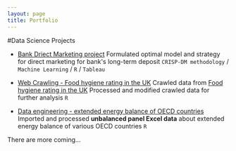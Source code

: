 ```yaml
---
layout: page
title: Portfolio
---
```


#Data Science Projects

- [Bank Driect Marketing project](https://sakjung.github.io/bank/)
Formulated optimal model and strategy for direct marketing for bank's long-term deposit
`CRISP-DM methodology` / `Machine Learning` / `R` / `Tableau`

- [Web Crawling - Food hygiene rating in the UK](https://sakjung.github.io/food-hygiene-rating)
Crawled data from [Food hygiene rating in the UK](https://data.food.gov.uk/catalog/datasets/38dd8d6a-5ab1-4f50-b753-ab33288e3200)
Processed and modified crawled data for further analysis
`R`

- [Data engineering - extended energy balance of OECD countries](https://sakjung.github.io/extended-energy-balance-oecd/)
Imported and processed **unbalanced panel Excel data** about extended energy balance of various OECD countries
`R`

There are more coming...
